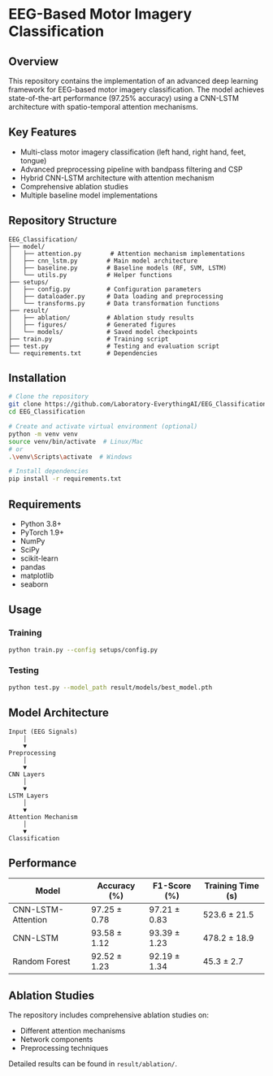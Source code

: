 # EEG-Based Motor Imagery Classification

## Overview
This repository contains the implementation of an advanced deep learning framework for EEG-based motor imagery classification. The model achieves state-of-the-art performance (97.25% accuracy) using a CNN-LSTM architecture with spatio-temporal attention mechanisms.

## Key Features
- Multi-class motor imagery classification (left hand, right hand, feet, tongue)
- Advanced preprocessing pipeline with bandpass filtering and CSP
- Hybrid CNN-LSTM architecture with attention mechanism
- Comprehensive ablation studies
- Multiple baseline model implementations

## Repository Structure
```
EEG_Classification/
├── model/
│   ├── attention.py        # Attention mechanism implementations
│   ├── cnn_lstm.py        # Main model architecture
│   ├── baseline.py        # Baseline models (RF, SVM, LSTM)
│   └── utils.py           # Helper functions
├── setups/
│   ├── config.py          # Configuration parameters
│   ├── dataloader.py      # Data loading and preprocessing
│   └── transforms.py      # Data transformation functions
├── result/
│   ├── ablation/          # Ablation study results
│   ├── figures/           # Generated figures
│   └── models/            # Saved model checkpoints
├── train.py               # Training script
├── test.py                # Testing and evaluation script
└── requirements.txt       # Dependencies
```

## Installation
```bash
# Clone the repository
git clone https://github.com/Laboratory-EverythingAI/EEG_Classification.git
cd EEG_Classification

# Create and activate virtual environment (optional)
python -m venv venv
source venv/bin/activate  # Linux/Mac
# or
.\venv\Scripts\activate  # Windows

# Install dependencies
pip install -r requirements.txt
```

## Requirements
- Python 3.8+
- PyTorch 1.9+
- NumPy
- SciPy
- scikit-learn
- pandas
- matplotlib
- seaborn

## Usage
### Training
```bash
python train.py --config setups/config.py
```

### Testing
```bash
python test.py --model_path result/models/best_model.pth
```

## Model Architecture
```
Input (EEG Signals)
    │
    ▼
Preprocessing
    │
    ▼
CNN Layers
    │
    ▼
LSTM Layers
    │
    ▼
Attention Mechanism
    │
    ▼
Classification
```

## Performance
| Model | Accuracy (%) | F1-Score (%) | Training Time (s) |
|-------|-------------|--------------|------------------|
| CNN-LSTM-Attention | 97.25 ± 0.78 | 97.21 ± 0.83 | 523.6 ± 21.5 |
| CNN-LSTM | 93.58 ± 1.12 | 93.39 ± 1.23 | 478.2 ± 18.9 |
| Random Forest | 92.52 ± 1.23 | 92.19 ± 1.34 | 45.3 ± 2.7 |

## Ablation Studies
The repository includes comprehensive ablation studies on:
- Different attention mechanisms
- Network components
- Preprocessing techniques

Detailed results can be found in `result/ablation/`.
